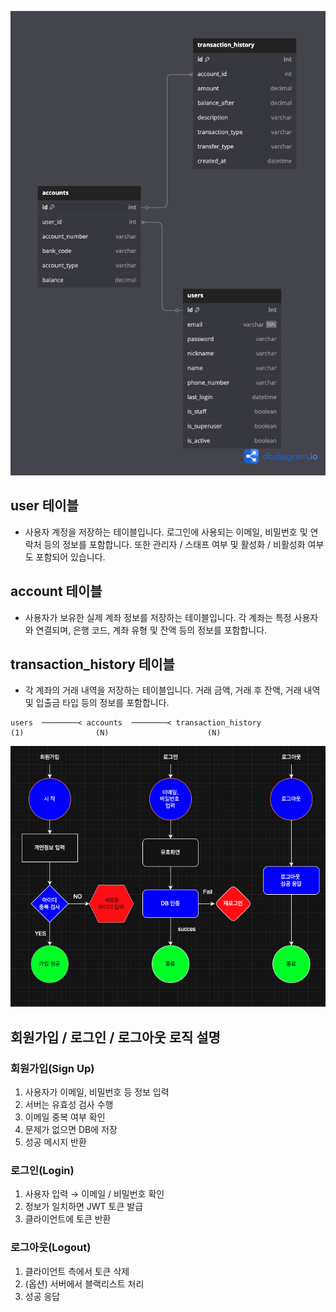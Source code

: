 ![ERD 다이어그램](images/erd.png)

## user 테이블
- 사용자 계정을 저장하는 테이블입니다. 
로그인에 사용되는 이메일, 비밀번호 및 연락처 등의 정보를 포함합니다.
또한 관리자 / 스태프 여부 및 활성화 / 비활성화 여부도 포함되어 있습니다.

## account 테이블
- 사용자가 보유한 실제 계좌 정보를 저장하는 테이블입니다.
각 계좌는 특정 사용자와 연결되며, 은행 코드, 계좌 유형 및 잔액 등의 정보를 포함합니다.

## transaction_history 테이블
- 각 계좌의 거래 내역을 저장하는 테이블입니다.
거래 금액, 거래 후 잔액, 거래 내역 및 입출금 타입 등의 정보를 포함합니다.

```
users  ────────< accounts  ────────< transaction_history
(1)                (N)                      (N)
```

![서비스 플로우차트](images/flowchart.png)

## 회원가입 / 로그인 / 로그아웃 로직 설명

### 회원가입(Sign Up)
1. 사용자가 이메일, 비밀번호 등 정보 입력
2. 서버는 유효성 검사 수행
3. 이메일 중복 여부 확인
4. 문제가 없으면 DB에 저장
5. 성공 메시지 반환

### 로그인(Login)
1. 사용자 입력 → 이메일 / 비밀번호 확인
2. 정보가 일치하면 JWT 토큰 발급
3. 클라이언트에 토큰 반환

### 로그아웃(Logout)
1. 클라이언트 측에서 토큰 삭제
2. (옵션) 서버에서 블랙리스트 처리
3. 성공 응답

